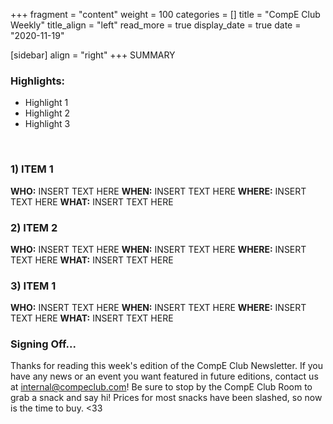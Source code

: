 +++
fragment = "content"
weight = 100
categories = []
title = "CompE Club Weekly"
title_align = "left"
read_more = true
display_date = true
date = "2020-11-19"

[sidebar]
align = "right"
+++
SUMMARY
<br/>

### Highlights:
* Highlight 1
* Highlight 2
* Highlight 3
<br/>

### 1)  ITEM 1
<!--
Note, not all of these fields (who, what, etc.) are necessary.
Remove unnecessary fields. Remove this comment as well.
-->
**WHO:** INSERT TEXT HERE
**WHEN:**  INSERT TEXT HERE
**WHERE:** INSERT TEXT HERE
**WHAT:** INSERT TEXT HERE
<br/>

### 2)  ITEM 2
<!--
Note, not all of these fields (who, what, etc.) are necessary.
Remove unnecessary fields. Remove this comment as well.
-->
**WHO:** INSERT TEXT HERE
**WHEN:**  INSERT TEXT HERE
**WHERE:** INSERT TEXT HERE
**WHAT:** INSERT TEXT HERE
<br/>

### 3)  ITEM 1
<!--
Note, not all of these fields (who, what, etc.) are necessary.
Remove unnecessary fields. Remove this comment as well.
-->
**WHO:** INSERT TEXT HERE
**WHEN:**  INSERT TEXT HERE
**WHERE:** INSERT TEXT HERE
**WHAT:** INSERT TEXT HERE
<br/>

### Signing Off...
Thanks for reading this week's edition of the CompE Club Newsletter.  If you have any news or an event you want featured in future editions, contact us at <internal@compeclub.com>!  Be sure to stop by the CompE Club Room to grab a snack and say hi! Prices for most snacks have been slashed, so now is the time to buy. <33


